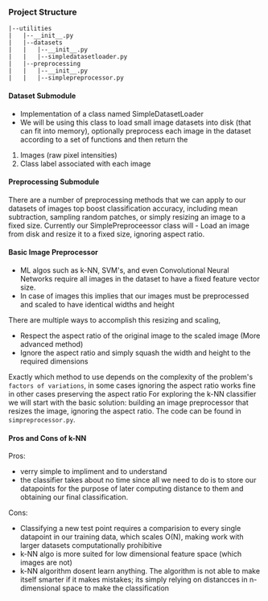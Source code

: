 ### Project Structure
```
|--utilities  
|	|--__init__.py  
|	|--datasets  
|	|	|--__init__.py  
|	|	|--simpledatasetloader.py  
|	|--preprocessing  
|	|	|--__init__.py  
|	|	|--simplepreprocessor.py  
```

#### Dataset Submodule
* Implementation of a class named SimpleDatasetLoader 
* We will be using this class to load small image datasets into disk (that can fit into memory), optionally preprocess each image in the dataset according to a set of functions and then return the 
1) Images (raw pixel intensities)
2) Class label associated with each image

#### Preprocessing Submodule 
There are a number of preprocessing methods that we can apply to our datasets of images top boost classification accuracy, including mean subtraction, sampling random patches, or simply resizing an image to a fixed size. 
Currently our SimplePreproceessor class will - Load an image from disk and resize it to a fixed size, ignoring aspect ratio. 

#### Basic Image Preprocessor 
* ML algos such as k-NN, SVM's, and even Convolutional Neural Networks require all images in the dataset to have a fixed feature vector size. 
* In case of images this implies that our images must be preprocessed and scaled to have identical widths and height

There are multiple ways to accomplish this resizing and scaling, 
* Respect the aspect ratio of the original image to the scaled image (More advanced method)
* Ignore the aspect ratio and simply squash the width and height to the required dimensions

Exactly which method to use depends on the complexity of the problem's `factors of variations`, in some cases ignoring the aspect ratio works fine in other cases preserving the aspect ratio 
For exploring the k-NN classifier we will start with the basic solution: building an image preprocessor that resizes the image, ignoring the aspect ratio. The code can be found in `simpreprocessor.py`.
      
#### Pros and Cons of k-NN 
Pros:
* verry simple to impliment and to understand 
* the classifier takes about no time since all we need to do is to store our datapoints for the purpose of later computing distance to them and obtaining our final classification.

Cons: 
* Classifying a new test point requires a comparision to every single datapoint in our training data,  which scales O(N), making work with larger datasets computationally prohibitive
* k-NN algo is more suited for low dimensional feature space (which images are not)
* k-NN algorithm dosent learn anything. The algorithm is not able to make itself smarter if it makes mistakes; its simply relying on distancces in n-dimensional space to make the classification 
 